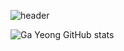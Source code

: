 ![header](https://capsule-render.vercel.app/api?type=waving&color=gradient&height=120&animation=fadeIn&section=footer&text=❣️)


![Ga Yeong GitHub stats](https://github-readme-stats.vercel.app/api?username=HGaYeong&show_icons=true&theme=material-palenight)
